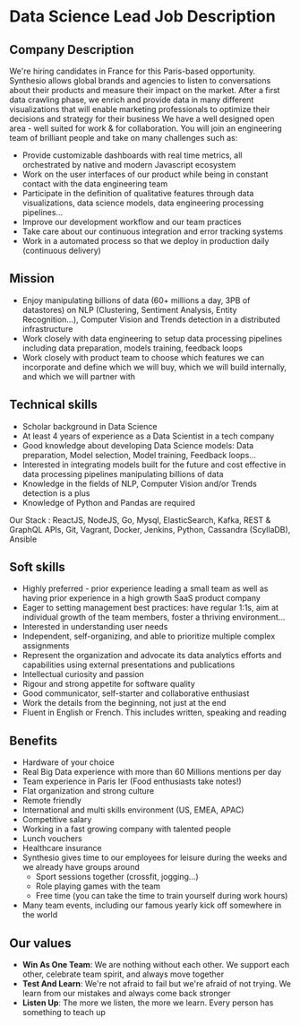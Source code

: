 # Data Science Lead Job Description

## Company Description

We're hiring candidates in France for this Paris-based opportunity. Synthesio allows global brands and agencies to listen to conversations about their products and measure their impact on the market.
After a first data crawling phase, we enrich and provide data in many different visualizations that will enable marketing professionals to optimize their decisions and strategy for their business
We have a well designed open area - well suited for work & for collaboration. You will join an engineering team of brilliant people and take on many challenges such as:

* Provide customizable dashboards with real time metrics, all orchestrated by native and modern Javascript ecosystem
* Work on the user interfaces of our product while being in constant contact with the data engineering team
* Participate in the definition of qualitative features through data visualizations, data science models, data engineering processing pipelines...
* Improve our development workflow and our team practices
* Take care about our continuous integration and error tracking systems
* Work in a automated process so that we deploy in production daily (continuous delivery)

## Mission

* Enjoy manipulating billions of data (60+ millions a day, 3PB of datastores) on NLP (Clustering, Sentiment Analysis, Entity Recognition…), Computer Vision and Trends detection in a distributed infrastructure
* Work closely with data engineering to setup data processing pipelines including data preparation, models training, feedback loops
* Work closely with product team to choose which features we can incorporate and define which we will buy, which we will build internally, and which we will partner with

## Technical skills

* Scholar background in Data Science
* At least 4 years of experience as a Data Scientist in a tech company
* Good knowledge about developing Data Science models: Data preparation, Model selection, Model training, Feedback loops...
* Interested in integrating models built for the future and cost effective in data processing pipelines manipulating billions of data
* Knowledge in the fields of NLP, Computer Vision and/or Trends detection is a plus
* Knowledge of Python and Pandas are required

Our Stack : ReactJS, NodeJS, Go, Mysql, ElasticSearch, Kafka, REST & GraphQL APIs, Git, Vagrant, Docker, Jenkins, Python, Cassandra (ScyllaDB), Ansible

## Soft skills

* Highly preferred - prior experience leading a small team as well as having prior experience in a high growth SaaS product company
* Eager to setting management best practices: have regular 1:1s, aim at individual growth of the team members, foster a thriving environment...
* Interested in understanding user needs
* Independent, self-organizing, and able to prioritize multiple complex assignments
* Represent the organization and advocate its data analytics efforts and capabilities using external presentations and publications
* Intellectual curiosity and passion
* Rigour and strong appetite for software quality
* Good communicator, self-starter and collaborative enthusiast
* Work the details from the beginning, not just at the end
* Fluent in English or French. This includes written, speaking and reading

## Benefits

* Hardware of your choice
* Real Big Data experience with more than 60 Millions mentions per day
* Team experience in Paris Ier (Food enthusiasts take notes!)
* Flat organization and strong culture
* Remote friendly
* International and multi skills environment (US, EMEA, APAC)
* Competitive salary
* Working in a fast growing company with talented people
* Lunch vouchers
* Healthcare insurance
* Synthesio gives time to our employees for leisure during the weeks and we already have groups around
  * Sport sessions together (crossfit, jogging…)
  * Role playing games with the team
  * Free time (you can take the time to train yourself during work hours)
* Many team events, including our famous yearly kick off somewhere in the world

## Our values

* **Win As One Team**: We are nothing without each other. We support each other, celebrate team spirit, and always move together
* **Test And Learn**: We're not afraid to fail but we're afraid of not trying. We learn from our mistakes and always come back stronger
* **Listen Up**: The more we listen, the more we learn. Every person has something to teach up
